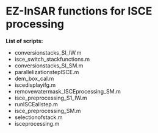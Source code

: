 # EZ-InSAR functions for ISCE processing

**List of scripts:**
- conversionstacks_SI_IW.m   
- isce_switch_stackfunctions.m
- conversionstacks_SI_SM.m   
- parallelizationstepISCE.m
- dem_box_cal.m		    
- iscedisplayifg.m	    
- removewatermask_ISCEprocessing_SM.m
- isce_preprocessing_S1_IW.m  
- runISCEallstep.m
- isce_preprocessing_SM.m     
- selectionofstack.m
- isceprocessing.m
